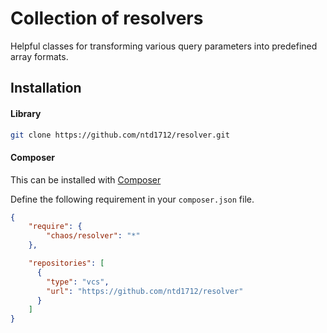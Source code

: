 # Collection of resolvers

Helpful classes for transforming various query parameters into predefined array formats.

## Installation

#### Library

```bash
git clone https://github.com/ntd1712/resolver.git
```

#### Composer

This can be installed with [Composer](https://getcomposer.org/doc/00-intro.md)

Define the following requirement in your `composer.json` file.

```json
{
    "require": {
        "chaos/resolver": "*"
    },

    "repositories": [
      {
        "type": "vcs",
        "url": "https://github.com/ntd1712/resolver"
      }
    ]
}
```
